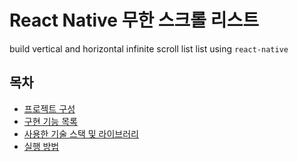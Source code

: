 # React Native 무한 스크롤 리스트

build vertical and horizontal infinite scroll list list using `react-native`

## 목차

- [프로젝트 구성](./RESULT.md)
- [구현 기능 목록](./RESULT.md)
- [사용한 기술 스택 및 라이브러리](./RESULT.md)
- [실행 방법](./RESULT.md)
